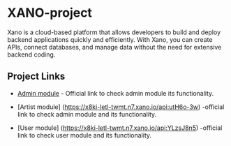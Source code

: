 # XANO-project
Xano is a cloud-based platform that allows developers to build and deploy backend applications quickly and efficiently. With Xano, you can create APIs, connect databases, and manage data without the need for extensive backend coding.

## Project Links

- [Admin module](https://x8ki-letl-twmt.n7.xano.io/api:CPOR2vb8) - Official link to check admin module its functionality.

 
- [Artist module] (https://x8ki-letl-twmt.n7.xano.io/api:utH6o-3w) -official link to check admin module and its functionality.


- [User module] (https://x8ki-letl-twmt.n7.xano.io/api:YLzsJ8n5) -official link to check user module and its functionality.
